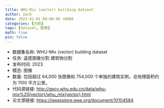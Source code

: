 ```yaml
---
title: WHU-Mix (vector) building dataset
author: Zack
date: 2023-01-01 00:00:00 +0800
categories: [分割]
tags: [dataset, 图像]
math: true
pin: false
---
```

- 数据集名称: WHU-Mix (vector) building dataset
- 任务: 遥感图像分割 建筑物分割
- 发布时间: 2023
- 模态: 图像
- 数量: 包括超过 64,000 张图像和 754,000 个单独的建筑实例，总地理面积约为 1100 平方公里。
- 代码源链接: http://gpcv.whu.edu.cn/data/whu-mix%20(vector)/whu_mix(vector).html
- 论文源链接: https://ieeexplore.ieee.org/document/10104584
